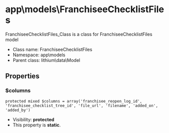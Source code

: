app\models\FranchiseeChecklistFiles
===============

FranchiseeChecklistFiles_Class is a class for FranchiseeChecklistFiles model




* Class name: FranchiseeChecklistFiles
* Namespace: app\models
* Parent class: lithium\data\Model





Properties
----------


### $columns

    protected mixed $columns = array('franchisee_reopen_log_id', 'franchisee_checklist_tree_id', 'file_url', 'filename', 'added_on', 'added_by')





* Visibility: **protected**
* This property is **static**.



